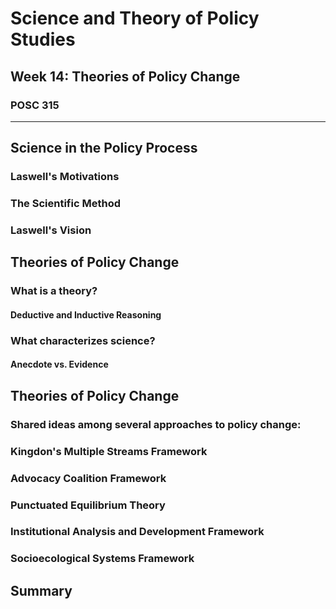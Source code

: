 # Science and Theory of Policy Studies

## Week 14: Theories of Policy Change

### POSC 315

---

## Science in the Policy Process

### Laswell's Motivations

### The Scientific Method

### Laswell's Vision

## Theories of Policy Change

### What is a theory?

#### Deductive and Inductive Reasoning

### What characterizes science?

#### Anecdote vs. Evidence

## Theories of Policy Change

### Shared ideas among several approaches to policy change:

### Kingdon's Multiple Streams Framework

### Advocacy Coalition Framework

### Punctuated Equilibrium Theory

### Institutional Analysis and Development Framework

### Socioecological Systems Framework

## Summary









